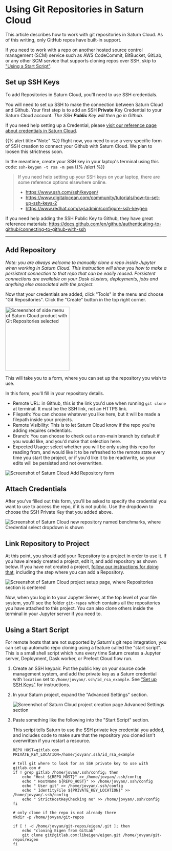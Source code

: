# Using Git Repositories in Saturn Cloud

This article describes how to work with git repositories in Saturn Cloud. As of this writing, only GitHub repos have built-in support.

If you need to work with a repo on another hosted source control management (SCM) service such as AWS CodeCommit, BitBucket, GitLab, or any other SCM service that supports cloning repos over SSH, skip to ["Using a Start Script"](<docs/Examples/LoadData/qs-snowflake-dask.md#using-a-start-script>).

## Set up SSH Keys

To add Repositories in Saturn Cloud, you'll need to use SSH credentials.

You will need to set up SSH to make the connection between Saturn Cloud and Github. Your first step is to add an SSH **Private** Key Credential to your Saturn Cloud account. *The SSH **Public** Key will then go in Github.*

If you need help setting up a Credential, please [visit our reference page about credentials in Saturn Cloud](<docs/Using Saturn Cloud/credentials.md>).

{{% alert title="Note" %}}
Right now, you need to use a very specific form of SSH creation to connect your Github with Saturn Cloud. We plan to loosen this strictness soon.

In the meantime, create your SSH key in your laptop's terminal using this code:
```ssh-keygen -t rsa -m pem```
{{% /alert %}}

> If you need help setting up your SSH keys on your laptop, there are some reference options elsewhere online.
> * <a href="https://www.ssh.com/ssh/keygen/" target='_blank' rel='noopener'>https://www.ssh.com/ssh/keygen/</a>
> * <a href="https://www.digitalocean.com/community/tutorials/how-to-set-up-ssh-keys-2" target='_blank' rel='noopener'>https://www.digitalocean.com/community/tutorials/how-to-set-up-ssh-keys-2</a>
> * <a href="https://www.redhat.com/sysadmin/configure-ssh-keygen" target='_blank' rel='noopener'>https://www.redhat.com/sysadmin/configure-ssh-keygen</a>

If you need help adding the SSH Public Key to Github, they have great reference materials: <a href="https://docs.github.com/en/github/authenticating-to-github/connecting-to-github-with-ssh" target='_blank' rel='noopener'>https://docs.github.com/en/github/authenticating-to-github/connecting-to-github-with-ssh</a>

***

## Add Repository
*Note: you are always welcome to manually clone a repo inside Jupyter when working in Saturn Cloud. This instruction will show you how to make a persistent connection to that repo that can be easily reused. Persistent connections are available on your Dask clusters, deployments, jobs and anything else associated with the project.*

Now that your credentials are added, click "Tools" in the menu and choose "Git Repositories". Click the "Create" button in the top right corner.

<img src = "/images/docs/repos1.png" style="width:200px;" alt="Screenshot of side menu of Saturn Cloud product with Git Repositories selected" class="doc-image">

This will take you to a form, where you can set up the repository you wish to use.

In this form, you'll fill in your repository details.
* Remote URL: in Github, this is the link you'd use when running `git clone` at terminal. It must be the SSH link, not an HTTPS link.
* Filepath: You can choose whatever you like here, but it will be made a filepath inside your projects.
* Remote Visibility: This is to let Saturn Cloud know if the repo you're adding requires credentials.
* Branch: You can choose to check out a non-main branch by default if you would like, and you'd make that selection here.
* Expected Usage: select whether you will be only using this repo for reading from, and would like it to be refreshed to the remote state every time you start the project, or if you'd like it to be read/write, so your edits will be persisted and not overwritten.

<img src="/images/docs/repos2.jpg" alt="Screenshot of Saturn Cloud Add Repository form" class="doc-image">

## Attach Credentials
After you've filled out this form, you'll be asked to specify the credential you want to use to access the repo, if it is not public. Use the dropdown to choose the SSH Private Key that you added above.

<img src="/images/docs/repo_creds.png" alt="Screenshot of Saturn Cloud new repository named benchmarks, where Credential select dropdown is shown" class="doc-image">

## Link Repository to Project

At this point, you should add your Repository to a project in order to use it. If you have already created a project, edit it, and add repository as shown below.  If you have not created a project, [follow our instructions for doing that](<docs/Getting Started/start_project.md>), including the step where you can add a Repository.

<img src="/images/docs/image6.png" alt="Screenshot of Saturn Cloud project setup page, where Repositories section is centered" class="doc-image">

Now, when you log in to your Jupyter Server, at the top level of your file system, you'll see the folder `git-repos` which contains all the repositories you have attached to this project. You can also clone others inside the terminal in your Jupyter server if you need to.

## Using a Start Script

For remote hosts that are not supported by Saturn's git repo integration, you can set up automatic repo cloning using a feature called the "start script". This is a small shell script which runs every time Saturn creates a Jupyter server, Deployment, Dask worker, or Prefect Cloud flow run.

1. Create an SSH keypair. Put the public key on your source code management system, and add the private key as a Saturn credential with `location` set to `/home/jovyan/.ssh/id_rsa_example`. See ["Set up SSH Keys"](<docs/Examples/LoadData/qs-snowflake-dask.md#set-up-ssh-keys>) for instructions.
2. In your Saturn project, expand the "Advanced Settings" section.

    <img src="/images/docs/advsettings.png" alt="Screenshot of Saturn Cloud project creation page Advanced Settings section" class="doc-image">

3. Paste something like the following into the "Start Script" section.

    This script tells Saturn to use the SSH private key credential you added, and includes code to make sure that the repository you cloned isn't overwritten if you restart a resource.

    ```shell
    REPO_HOST=gitlab.com
    PRIVATE_KEY_LOCATION=/home/jovyan/.ssh/id_rsa_example

    # tell git where to look for an SSH private key to use with gitlab.com #
    if ! grep gitlab /home/jovan/.ssh/config; then
        echo "Host ${REPO_HOST}" >> /home/jovyan/.ssh/config
        echo " HostName ${REPO_HOST}" >> /home/jovyan/.ssh/config
        echo " User git" >> /home/jovyan/.ssh/config
        echo " IdentityFile ${PRIVATE_KEY_LOCATION}" >> /home/jovyan/.ssh/config
        echo " StrictHostKeyChecking no" >> /home/jovyan/.ssh/config
    fi

    # only clone if the repo is not already there
    mkdir -p /home/jovyan/git-repos

    if [ ! -d /home/jovyan/git-repos/eigen/.git ]; then
        echo "cloning Eigen from GitLab"
        git clone git@gitlab.com:libeigen/eigen.git /home/jovyan/git-repos/eigen
    fi
    ```
